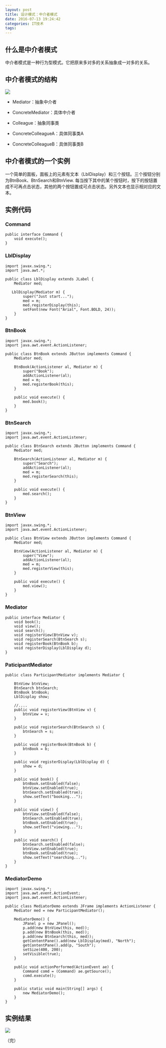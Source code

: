 ```yaml
---
layout: post
title: 设计模式：中介者模式
date: 2016-07-13 19:24:42
categories: IT技术
tags:
---
```


## 什么是中介者模式

中介者模式是一种行为型模式。它把原来多对多的关系抽象成一对多的关系。

## 中介者模式的结构

![]({{site:url}}/assets/20160713/mediator.png)

 - Mediator：抽象中介者

 - ConcreteMediator：具体中介者

 - Colleague：抽象同事类

 - ConcreteColleagueA：具体同事类A

 - ConcreteColleagueB：具体同事类B

## 中介者模式的一个实例

一个简单的面板，面板上的元素有文本（LblDisplay）和三个按钮。三个按钮分别为BtnBook、BtnSearch和BtnView. 每当按下其中的某个按钮时，按下的按钮置成不可再点击状态，其他的两个按钮置成可点击状态。另外文本也显示相对应的文本。

## 实例代码

### Command

```
public interface Command {
    void execute();
}
```

### LblDisplay

```
import javax.swing.*;
import java.awt.*;

public class LblDisplay extends JLabel {
    Mediator med;

   LblDisplay(Mediator m) {
        super("Just start...");
        med = m;
        med.registerDisplay(this);
        setFont(new Font("Arial", Font.BOLD, 24));
    }
}
```

### BtnBook

```
import javax.swing.*;
import java.awt.event.ActionListener;

public class BtnBook extends JButton implements Command {
    Mediator med;

    BtnBook(ActionListener al, Mediator m) {
        super("Book");
        addActionListener(al);
        med = m;
        med.registerBook(this);
    }

    public void execute() {
        med.book();
    }
}
```

### BtnSearch

```
import javax.swing.*;
import java.awt.event.ActionListener;

public class BtnSearch extends JButton implements Command {
    Mediator med;

    BtnSearch(ActionListener al, Mediator m) {
        super("Search");
        addActionListener(al);
        med = m;
        med.registerSearch(this);
    }

    public void execute() {
        med.search();
    }
}
```

### BtnView

```
import javax.swing.*;
import java.awt.event.ActionListener;

public class BtnView extends JButton implements Command {
    Mediator med;

    BtnView(ActionListener al, Mediator m) {
        super("View");
        addActionListener(al);
        med = m;
        med.registerView(this);
    }

    public void execute() {
        med.view();
    }
}
```

### Mediator

```
public interface Mediator {
    void book();
    void view();
    void search();
    void registerView(BtnView v);
    void registerSearch(BtnSearch s);
    void registerBook(BtnBook b);
    void registerDisplay(LblDisplay d);
}
```

### PaticipantMediator

```
public class ParticipantMediator implements Mediator {

    BtnView btnView;
    BtnSearch btnSearch;
    BtnBook btnBook;
    LblDisplay show;

    //....
    public void registerView(BtnView v) {
        btnView = v;
    }

    public void registerSearch(BtnSearch s) {
        btnSearch = s;
    }

    public void registerBook(BtnBook b) {
        btnBook = b;
    }

    public void registerDisplay(LblDisplay d) {
        show = d;
    }

    public void book() {
        btnBook.setEnabled(false);
        btnView.setEnabled(true);
        btnSearch.setEnabled(true);
        show.setText("booking...");
    }

    public void view() {
        btnView.setEnabled(false);
        btnSearch.setEnabled(true);
        btnBook.setEnabled(true);
        show.setText("viewing...");
    }

    public void search() {
        btnSearch.setEnabled(false);
        btnView.setEnabled(true);
        btnBook.setEnabled(true);
        show.setText("searching...");
    }
}
```

### MediatorDemo

```
import javax.swing.*;
import java.awt.event.ActionEvent;
import java.awt.event.ActionListener;

public class MediatorDemo extends JFrame implements ActionListener {
    Mediator med = new ParticipantMediator();

    MediatorDemo() {
        JPanel p = new JPanel();
        p.add(new BtnView(this, med));
        p.add(new BtnBook(this, med));
        p.add(new BtnSearch(this, med));
        getContentPane().add(new LblDisplay(med), "North");
        getContentPane().add(p, "South");
        setSize(400, 200);
        setVisible(true);
    }

    public void actionPerformed(ActionEvent ae) {
        Command comd = (Command) ae.getSource();
        comd.execute();
    }

    public static void main(String[] args) {
        new MediatorDemo();
    }
}
```

## 实例结果

![]({{site:url}}/assets/20160713/booking.png)

（完）
